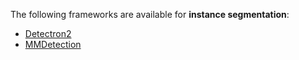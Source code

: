 The following frameworks are available for **instance segmentation**:

* [Detectron2](detectron2.md)
* [MMDetection](mmdetection.md)
